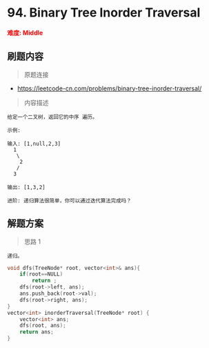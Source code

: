 # 94. Binary Tree Inorder Traversal
 **<font color=red>难度: Middle</font>**

 ## 刷题内容
 > 原题连接

* https://leetcode-cn.com/problems/binary-tree-inorder-traversal/

 > 内容描述
 ```
给定一个二叉树，返回它的中序 遍历。

示例:

输入: [1,null,2,3]
   1
    \
     2
    /
   3

输出: [1,3,2]

进阶: 递归算法很简单，你可以通过迭代算法完成吗？
 ```

## 解题方案
> 思路 1
```
递归。
```

```cpp
void dfs(TreeNode* root, vector<int>& ans){
    if(root==NULL)
        return ;
    dfs(root->left, ans);
    ans.push_back(root->val);
    dfs(root->right, ans);
}
vector<int> inorderTraversal(TreeNode* root) {
    vector<int> ans;
    dfs(root, ans);
    return ans;
}
```
